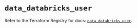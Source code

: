 # `data_databricks_user`

Refer to the Terraform Registry for docs: [`data_databricks_user`](https://registry.terraform.io/providers/databricks/databricks/1.36.1/docs/data-sources/user).

